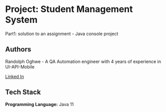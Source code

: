 
# Project: Student Management System

Part1: solution to an assignment - Java console project

## Authors
Randolph Oghwe - A QA Automation engineer with 4 years of experience in UI-API-Mobile

[Linked In](https://www.linkedin.com/in/oghwe)



## Tech Stack

**Programming Language:** Java 11